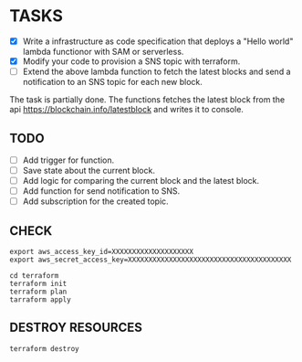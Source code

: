 # TASKS
- [x] Write a infrastructure as code specification that deploys a "Hello world" lambda functionor with SAM or serverless.
- [x] Modify your code to provision a SNS topic with terraform.
- [ ] Extend the above lambda function to fetch the latest blocks and send a notification to an SNS topic for each new block.

The task is partially done. The functions fetches the latest block from the api https://blockchain.info/latestblock and writes it to console. 

## TODO
- [ ] Add trigger for function.
- [ ] Save state about the current block.
- [ ] Add logic for comparing the current block and the latest block.
- [ ] Add function for send notification to SNS.
- [ ] Add subscription for the created topic.

## CHECK

```
export aws_access_key_id=XXXXXXXXXXXXXXXXXXXX 
export aws_secret_access_key=XXXXXXXXXXXXXXXXXXXXXXXXXXXXXXXXXXXXXXXX

cd terraform
terraform init
terraform plan
tarraform apply
```

## DESTROY RESOURCES

```
terraform destroy
```
